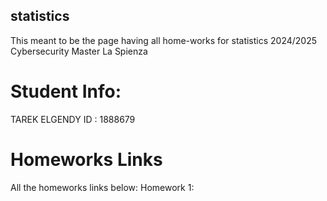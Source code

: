 ## statistics
This meant to be the page having all home-works for statistics 2024/2025 Cybersecurity Master La Spienza 

# Student Info:
TAREK ELGENDY ID : 1888679

# Homeworks Links
All the homeworks links below:
Homework 1: 
